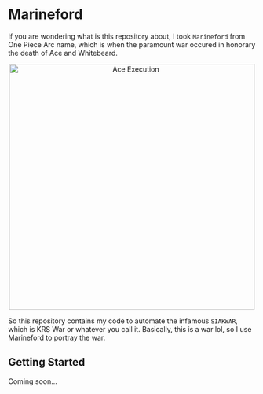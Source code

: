 # Marineford

If you are wondering what is this repository about, I took `Marineford` from One Piece Arc name, which is when the paramount war occured in honorary the death of Ace and Whitebeard.

<p align='center'>
  <img src="https://github.com/user-attachments/assets/e30236d5-9217-4d08-8cfd-64ab84ead267" alt="Ace Execution" width="500"/>
</p>

So this repository contains my code to automate the infamous `SIAKWAR`, which is KRS War or whatever you call it. Basically, this is a war lol, so I use Marineford to portray the war.


## Getting Started

Coming soon...
